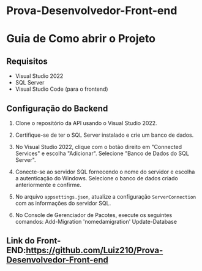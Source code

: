# Prova-Desenvolvedor-Front-end
# Guia de Como abrir o Projeto 

## Requisitos

- Visual Studio 2022
- SQL Server
- Visual Studio Code (para o frontend)

## Configuração do Backend

1. Clone o repositório da API usando o Visual Studio 2022.

2. Certifique-se de ter o SQL Server instalado e crie um banco de dados.

3. No Visual Studio 2022, clique com o botão direito em "Connected Services" e escolha "Adicionar". Selecione "Banco de Dados do SQL Server".

4. Conecte-se ao servidor SQL fornecendo o nome do servidor e escolha a autenticação do Windows. Selecione o banco de dados criado anteriormente e confirme.

5. No arquivo `appsettings.json`, atualize a configuração `ServerConnection` com as informações do servidor SQL.

6. No Console de Gerenciador de Pacotes, execute os seguintes comandos: Add-Migration 'nomedamigration'
Update-Database

## Link do Front-END:https://github.com/Luiz210/Prova-Desenvolvedor-Front-end



